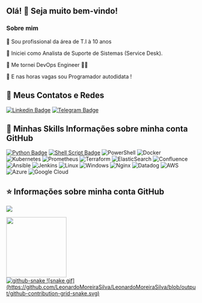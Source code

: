 ## Olá! 👋 Seja muito bem-vindo!

<h3> Sobre mim </h3>

🤔 Sou profissional da área de T.I à 10 anos

💼   Iniciei como Analista de Suporte de Sistemas (Service Desk).

🌱  Me tornei DevOps Engineer 🔎🐞

🔎 E nas horas vagas sou Programador autodidata ! 


## 💬 Meus Contatos e Redes
[![Linkedin Badge](https://img.shields.io/badge/-Linkedin-blue?style=for-the-badge&logo=Linkedin&logoColor=white&link=https://github.com/LeonardoMoreiraSilva)](https://www.linkedin.com/in/leonardocmsilva/)
[![Telegram Badge](https://img.shields.io/badge/Telegram-2CA5E0?style=for-the-badge&logo=telegram&logoColor=white&link=https://github.com/LeonardoMoreiraSilva)](https://t.me/leomoreiraS)


## 🚀 Minhas Skills Informações sobre minha conta GitHub
[![Python Badge](https://img.shields.io/badge/Python-3776AB?style=for-the-badge&logo=python&logoColor=white)]()
[![Shell Script Badge](https://img.shields.io/badge/Shell_Script-121011?style=for-the-badge&logo=gnu-bash&logoColor=white)]()
![PowerShell](https://img.shields.io/badge/PowerShell-%235391FE.svg?style=for-the-badge&logo=powershell&logoColor=white)
![Docker](https://img.shields.io/badge/docker-%230db7ed.svg?style=for-the-badge&logo=docker&logoColor=white)
![Kubernetes](https://img.shields.io/badge/kubernetes-%23326ce5.svg?style=for-the-badge&logo=kubernetes&logoColor=white)
![Prometheus](https://img.shields.io/badge/Prometheus-E6522C?style=for-the-badge&logo=Prometheus&logoColor=white)
![Terraform](https://img.shields.io/badge/terraform-%235835CC.svg?style=for-the-badge&logo=terraform&logoColor=white)
![ElasticSearch](https://img.shields.io/badge/-ElasticSearch-005571?style=for-the-badge&logo=elasticsearch)
![Confluence](https://img.shields.io/badge/confluence-%23172BF4.svg?style=for-the-badge&logo=confluence&logoColor=white)
![Ansible](https://img.shields.io/badge/ansible-%231A1918.svg?style=for-the-badge&logo=ansible&logoColor=white)
![Jenkins](https://img.shields.io/badge/jenkins-%232C5263.svg?style=for-the-badge&logo=jenkins&logoColor=white)
![Linux](https://img.shields.io/badge/Linux-FCC624?style=for-the-badge&logo=linux&logoColor=black)
![Windows](https://img.shields.io/badge/Windows-0078D6?style=for-the-badge&logo=windows&logoColor=white)
![Nginx](https://img.shields.io/badge/nginx-%23009639.svg?style=for-the-badge&logo=nginx&logoColor=white)
![Datadog](https://img.shields.io/badge/datadog-%23632CA6.svg?style=for-the-badge&logo=datadog&logoColor=white)
![AWS](https://img.shields.io/badge/AWS-%23FF9900.svg?style=for-the-badge&logo=amazon-aws&logoColor=white)
![Azure](https://img.shields.io/badge/azure-%230072C6.svg?style=for-the-badge&logo=microsoftazure&logoColor=white)
![Google Cloud](https://img.shields.io/badge/GoogleCloud-%234285F4.svg?style=for-the-badge&logo=google-cloud&logoColor=white)



## ⭐ Informações sobre minha conta GitHub
![](http://github-profile-summary-cards.vercel.app/api/cards/profile-details?username=LeonardoMoreiraSilva&theme=github_dark)

<div>
    <a href="https://github.com/LeonardoMoreiraSilva">
    <img height="160em" src="https://github-readme-stats.vercel.app/api?username=LeonardoMoreiraSilva&show_icons=true&theme=dracula&include_all_commits=true&count_private=true"/>
</div>
<picture>
  <source media="(prefers-color-scheme: dark)" srcset="github-snake-dark.svg">
  <source media="(prefers-color-scheme: light)" srcset="github-snake.svg">
  <img alt="github-snake" src="github-snake.svg">
</picture>
![snake gif](https://github.com/LeonardoMoreiraSilva/LeonardoMoreiraSilva/blob/output/github-contribution-grid-snake.svg)
